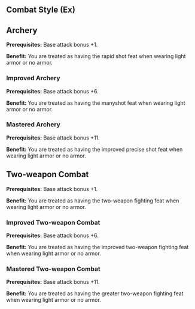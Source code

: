 Combat Style (Ex)
------------

Archery
-------

__Prerequisites:__ Base attack bonus +1.

__Benefit:__ You are treated as having the rapid shot feat when wearing light armor or no armor.

### Improved Archery

__Prerequisites:__ Base attack bonus +6.

__Benefit:__ You are treated as having the manyshot feat when wearing light armor or no armor.

### Mastered Archery

__Prerequisites:__ Base attack bonus +11.

__Benefit:__ You are treated as having the improved precise shot feat when wearing light armor or no armor.

Two-weapon Combat
-----------------

__Prerequisites:__ Base attack bonus +1.

__Benefit:__ You are treated as having the two-weapon fighting feat when wearing light armor or no armor.

### Improved Two-weapon Combat

__Prerequisites:__ Base attack bonus +6.

__Benefit:__ You are treated as having the improved two-weapon fighting feat when wearing light armor or no armor.

### Mastered Two-weapon Combat

__Prerequisites:__ Base attack bonus +11.

__Benefit:__ You are treated as having the greater two-weapon fighting feat when wearing light armor or no armor.
